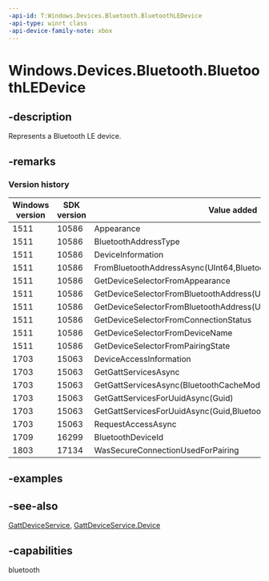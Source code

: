 ```yaml
---
-api-id: T:Windows.Devices.Bluetooth.BluetoothLEDevice
-api-type: winrt class
-api-device-family-note: xbox
---
```


<!-- Class syntax.
public class BluetoothLEDevice : Windows.Devices.Bluetooth.IBluetoothLEDevice, Windows.Devices.Bluetooth.IBluetoothLEDevice2, Windows.Devices.Bluetooth.IBluetoothLEDevice3, Windows.Foundation.IClosable
-->

# Windows.Devices.Bluetooth.BluetoothLEDevice

## -description
Represents a Bluetooth LE device.

## -remarks

### Version history

| Windows version | SDK version | Value added |
| -- | -- | -- |
| 1511 | 10586 | Appearance |
| 1511 | 10586 | BluetoothAddressType |
| 1511 | 10586 | DeviceInformation |
| 1511 | 10586 | FromBluetoothAddressAsync(UInt64,BluetoothAddressType) |
| 1511 | 10586 | GetDeviceSelectorFromAppearance |
| 1511 | 10586 | GetDeviceSelectorFromBluetoothAddress(UInt64) |
| 1511 | 10586 | GetDeviceSelectorFromBluetoothAddress(UInt64,BluetoothAddressType) |
| 1511 | 10586 | GetDeviceSelectorFromConnectionStatus |
| 1511 | 10586 | GetDeviceSelectorFromDeviceName |
| 1511 | 10586 | GetDeviceSelectorFromPairingState |
| 1703 | 15063 | DeviceAccessInformation |
| 1703 | 15063 | GetGattServicesAsync |
| 1703 | 15063 | GetGattServicesAsync(BluetoothCacheMode) |
| 1703 | 15063 | GetGattServicesForUuidAsync(Guid) |
| 1703 | 15063 | GetGattServicesForUuidAsync(Guid,BluetoothCacheMode) |
| 1703 | 15063 | RequestAccessAsync |
| 1709 | 16299 | BluetoothDeviceId |
| 1803 | 17134 | WasSecureConnectionUsedForPairing |

## -examples

## -see-also
[GattDeviceService](../windows.devices.bluetooth.genericattributeprofile/gattdeviceservice.md), [GattDeviceService.Device](../windows.devices.bluetooth.genericattributeprofile/gattdeviceservice_device.md)

## -capabilities
bluetooth